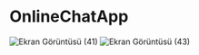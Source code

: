 # OnlineChatApp
![Ekran Görüntüsü (41)](https://user-images.githubusercontent.com/75317328/160290603-29f2704d-ecb1-4368-9590-00136f3ba1ae.png)
![Ekran Görüntüsü (43)](https://user-images.githubusercontent.com/75317328/160290684-3d5e38f4-274a-4611-a298-d34feb4435eb.png)

